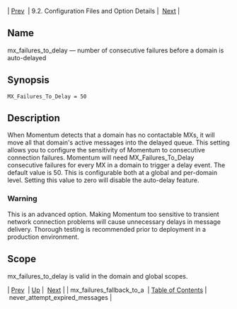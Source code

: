 | [Prev](conf.ref.mx_failures_fallback_to_a)  | 9.2. Configuration Files and Option Details |  [Next](conf.ref.never_attempt_expired_messages.php) |

<a name="conf.ref.mx_failures_to_delay"></a>
## Name

mx_failures_to_delay — number of consecutive failures before a domain is auto-delayed

## Synopsis

`MX_Failures_To_Delay = 50`

<a name="idp10448432"></a>
## Description

When Momentum detects that a domain has no contactable MXs, it will move all that domain's active messages into the delayed queue. This setting allows you to configure the sensitivity of Momentum to consecutive connection failures. Momentum will need MX_Failures_To_Delay consecutive failures for every MX in a domain to trigger a delay event. The default value is 50\. This is configurable both at a global and per-domain level. Setting this value to zero will disable the auto-delay feature.

### Warning

This is an advanced option. Making Momentum too sensitive to transient network connection problems will cause unnecessary delays in message delivery. Thorough testing is recommended prior to deployment in a production environment.

<a name="idp10451584"></a>
## Scope

mx_failures_to_delay is valid in the domain and global scopes.

| [Prev](conf.ref.mx_failures_fallback_to_a)  | [Up](conf.ref.files.php) |  [Next](conf.ref.never_attempt_expired_messages.php) |
| mx_failures_fallback_to_a  | [Table of Contents](index) |  never_attempt_expired_messages |

